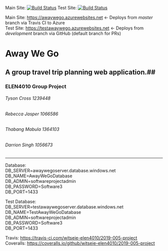 Main Site:
[![Build Status](https://travis-ci.com/witseie-elen4010/2019-005-project.svg?token=52xQs3WNRQyhnpMyQJpC&branch=master)](https://travis-ci.com/witseie-elen4010/2019-005-project)
Test Site:
[![Build Status](https://travis-ci.com/witseie-elen4010/2019-005-project.svg?token=52xQs3WNRQyhnpMyQJpC&branch=development)](https://travis-ci.com/witseie-elen4010/2019-005-project)

Main Site: https://awaywego.azurewebsites.net <- Deploys from _master_ branch via Travis CI to Azure <br>
Test Site: https://testawaywego.azurewebsites.net <- Deploys from _development_ branch via GitHub (default branch for PRs) <br>

# Away We Go # 
## A group travel trip planning web application.##
### ELEN4010 Group Project ###
###### Tyson Cross 1239448 ######
###### Rebecca Jasper 1066586 ######
###### Thabang Mabula 1364103 #####
###### Darrion Singh 1056673 ######
---

Database:   <br>
      DB_SERVER=awaywegoserver.database.windows.net  <br>
      DB_NAME=AwayWeGoDatabase  <br>
      DB_ADMIN=softwareprojectadmin  <br>
      DB_PASSWORD=Software3  <br>
      DB_PORT=1433  <br>

Test Database:  <br>
      DB_SERVER=testawaywegoserver.database.windows.net  <br>
      DB_NAME=TestAwayWeGoDatabase  <br>
      DB_ADMIN=softwareprojectadmin  <br>
      DB_PASSWORD=Software3  <br>
      DB_PORT=1433  <br>

Travis: https://travis-ci.com/witseie-elen4010/2019-005-project <br>
Coveralls: https://coveralls.io/github/witseie-elen4010/2019-005-project
